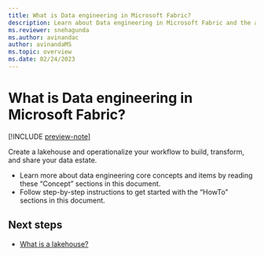 ```yaml
---
title: What is Data engineering in Microsoft Fabric?
description: Learn about Data engineering in Microsoft Fabric and the analytics functionality it offers. 
ms.reviewer: snehagunda
ms.author: avinandac
author: avinandaMS
ms.topic: overview
ms.date: 02/24/2023
---
```


# What is Data engineering in Microsoft Fabric?

[!INCLUDE [preview-note](../includes/preview-note.md)]

Create a lakehouse and operationalize your workflow to build, transform, and share your data estate.

- Learn more about data engineering core concepts and items by reading these “Concept” sections in this document.
- Follow step-by-step instructions to get started with the “HowTo” sections in this document.

## Next steps

- [What is a lakehouse?](lakehouse-overview.md)
